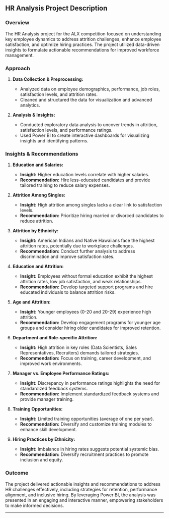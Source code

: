 ## HR Analysis Project Description  

### Overview  
The HR Analysis project for the ALX competition focused on understanding key employee dynamics to address attrition challenges, enhance employee satisfaction, and optimize hiring practices. The project utilized data-driven insights to formulate actionable recommendations for improved workforce management.  

### Approach  
1. **Data Collection & Preprocessing:**  
   - Analyzed data on employee demographics, performance, job roles, satisfaction levels, and attrition rates.  
   - Cleaned and structured the data for visualization and advanced analytics.  

2. **Analysis & Insights:**  
   - Conducted exploratory data analysis to uncover trends in attrition, satisfaction levels, and performance ratings.  
   - Used Power BI to create interactive dashboards for visualizing insights and identifying patterns.  

### Insights & Recommendations  

1. **Education and Salaries:**  
   - **Insight:** Higher education levels correlate with higher salaries.  
   - **Recommendation:** Hire less-educated candidates and provide tailored training to reduce salary expenses.  

2. **Attrition Among Singles:**  
   - **Insight:** High attrition among singles lacks a clear link to satisfaction levels.  
   - **Recommendation:** Prioritize hiring married or divorced candidates to reduce attrition.  

3. **Attrition by Ethnicity:**  
   - **Insight:** American Indians and Native Hawaiians face the highest attrition rates, potentially due to workplace challenges.  
   - **Recommendation:** Conduct further analysis to address discrimination and improve satisfaction rates.  

4. **Education and Attrition:**  
   - **Insight:** Employees without formal education exhibit the highest attrition rates, low job satisfaction, and weak relationships.  
   - **Recommendation:** Develop targeted support programs and hire educated individuals to balance attrition risks.  

5. **Age and Attrition:**  
   - **Insight:** Younger employees (0-20 and 20-29) experience high attrition.  
   - **Recommendation:** Develop engagement programs for younger age groups and consider hiring older candidates for improved retention.  

6. **Department and Role-specific Attrition:**  
   - **Insight:** High attrition in key roles (Data Scientists, Sales Representatives, Recruiters) demands tailored strategies.  
   - **Recommendation:** Focus on training, career development, and improved work environments.  

7. **Manager vs. Employee Performance Ratings:**  
   - **Insight:** Discrepancy in performance ratings highlights the need for standardized feedback systems.  
   - **Recommendation:** Implement standardized feedback systems and provide manager training.  

8. **Training Opportunities:**  
   - **Insight:** Limited training opportunities (average of one per year).  
   - **Recommendation:** Diversify and customize training modules to enhance skill development.  

9. **Hiring Practices by Ethnicity:**  
   - **Insight:** Imbalance in hiring rates suggests potential systemic bias.  
   - **Recommendation:** Diversify recruitment practices to promote inclusion and equity.  

### Outcome  
The project delivered actionable insights and recommendations to address HR challenges effectively, including strategies for retention, performance alignment, and inclusive hiring. By leveraging Power BI, the analysis was presented in an engaging and interactive manner, empowering stakeholders to make informed decisions.  

---
